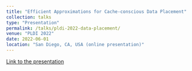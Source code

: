 ```yaml
---
title: "Efficient Approximations for Cache-conscious Data Placement"
collection: talks
type: "Presentation"
permalink: /talks/pldi-2022-data-placement/
venue: "PLDI 2022"
date: 2022-06-01
location: "San Diego, CA, USA (online presentation)"
---
```


[Link to the presentation](https://raw.githubusercontent.com/majid-daliri/majid-daliri.github.io/main/resources/PLDI_Slides.pdf)
